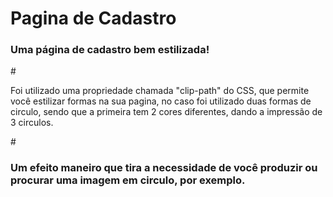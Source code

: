 <h1>Pagina de Cadastro</h1>
<h3>Uma página de cadastro bem estilizada!</h3>
#
<p>Foi utilizado uma propriedade chamada "clip-path" do CSS, que permite você estilizar formas na sua pagina, no caso foi utilizado duas formas de circulo, sendo que a primeira tem 2 cores diferentes, dando a impressão de 3 circulos. </p>
#
<h3>Um efeito maneiro que tira a necessidade de você produzir ou procurar uma imagem em circulo, por exemplo.</h3>

